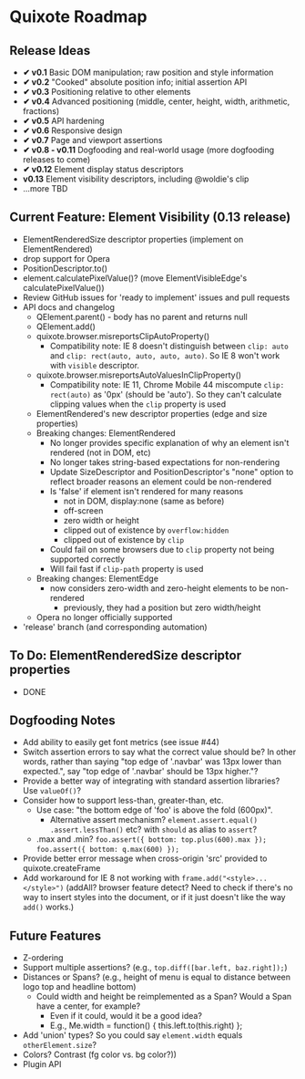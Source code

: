 # Quixote Roadmap

## Release Ideas

* **✔ v0.1** Basic DOM manipulation; raw position and style information
* **✔ v0.2** "Cooked" absolute position info; initial assertion API
* **✔ v0.3** Positioning relative to other elements
* **✔ v0.4** Advanced positioning (middle, center, height, width, arithmetic, fractions)
* **✔ v0.5** API hardening
* **✔ v0.6** Responsive design
* **✔ v0.7** Page and viewport assertions
* **✔ v0.8 - v0.11** Dogfooding and real-world usage (more dogfooding releases to come)
* **✔ v0.12** Element display status descriptors
* **v0.13** Element visibility descriptors, including @woldie's clip
* ...more TBD


## Current Feature: Element Visibility (0.13 release)

* ElementRenderedSize descriptor properties (implement on ElementRendered)
* drop support for Opera
* PositionDescriptor.to()
* element.calculatePixelValue()? (move ElementVisibleEdge's calculatePixelValue())
* Review GitHub issues for 'ready to implement' issues and pull requests
* API docs and changelog
	* QElement.parent() - body has no parent and returns null
	* QElement.add()
	* quixote.browser.misreportsClipAutoProperty()
		* Compatibility note: IE 8 doesn't distinguish between `clip: auto` and `clip: rect(auto, auto, auto, auto)`. So IE 8 won't work with `visible` descriptor.
	* quixote.browser.misreportsAutoValuesInClipProperty()
		* Compatibility note: IE 11, Chrome Mobile 44 miscompute `clip: rect(auto)` as '0px' (should be 'auto'). So they can't calculate clipping values when the `clip` property is used
	* ElementRendered's new descriptor properties (edge and size properties)
	* Breaking changes: ElementRendered
		* No longer provides specific explanation of why an element isn't rendered (not in DOM, etc)
		* No longer takes string-based expectations for non-rendering
		* Update SizeDescriptor and PositionDescriptor's "none" option to reflect broader reasons an element could be non-rendered
		* Is 'false' if element isn't rendered for many reasons
			* not in DOM, display:none (same as before)
			* off-screen
			* zero width or height
			* clipped out of existence by `overflow:hidden`
			* clipped out of existence by `clip`
		* Could fail on some browsers due to `clip` property not being supported correctly
		* Will fail fast if `clip-path` property is used
	* Breaking changes: ElementEdge
		* now considers zero-width and zero-height elements to be non-rendered
			* previously, they had a position but zero width/height
	* Opera no longer officially supported
* 'release' branch (and corresponding automation)


## To Do: ElementRenderedSize descriptor properties

* DONE


## Dogfooding Notes

* Add ability to easily get font metrics (see issue #44)
* Switch assertion errors to say what the correct value should be? In other words, rather than saying "top edge of '.navbar' was 13px lower than expected.", say "top edge of '.navbar' should be 13px higher."?
* Provide a better way of integrating with standard assertion libraries? Use `valueOf()`?
* Consider how to support less-than, greater-than, etc.
  * Use case: "the bottom edge of 'foo' is above the fold (600px)".
	* Alternative assert mechanism? `element.assert.equal()` `.assert.lessThan()` etc? with `should` as alias to `assert`?
  * .max and .min?  `foo.assert({ bottom: top.plus(600).max });`   `foo.assert({ bottom: q.max(600) });`
* Provide better error message when cross-origin 'src' provided to quixote.createFrame
* Add workaround for IE 8 not working with `frame.add("<style>...</style>")` (addAll? browser feature detect? Need to check if there's no way to insert styles into the document, or if it just doesn't like the way `add()` works.)


## Future Features

* Z-ordering
* Support multiple assertions? (e.g., `top.diff([bar.left, baz.right]);`)
* Distances or Spans? (e.g., height of menu is equal to distance between logo top and headline bottom)
  * Could width and height be reimplemented as a Span? Would a Span have a center, for example?
    * Even if it could, would it be a good idea?
    * E.g., Me.width = function() { this.left.to(this.right) };
* Add 'union' types? So you could say `element.width` equals `otherElement.size`?
* Colors? Contrast (fg color vs. bg color?))
* Plugin API
